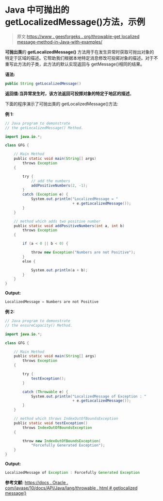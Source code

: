 # Java 中可抛出的 getLocalizedMessage()方法，示例

> 原文:[https://www . geesforgeks . org/throwable-get localized message-method-in-Java-with-examples/](https://www.geeksforgeeks.org/throwable-getlocalizedmessage-method-in-java-with-examples/)

**可抛出类**的 **getLocalizedMessage()** 方法用于在发生异常时获取可抛出对象的特定于区域的描述。它帮助我们根据本地特定消息修改可投掷对象的描述。对于不重写此方法的子类，此方法的默认实现返回与 getMessage()相同的结果。

**语法:**

```java
public String getLocalizedMessage()
```

**返回值:**当异常发生时，该方法返回**可投掷对象的特定于地区的描述**。

下面的程序演示了可抛出类的 getLocalizedMessage()方法:

**例 1:**

```java
// Java program to demonstrate
// the getLocalizedMessage() Method.

import java.io.*;

class GFG {

    // Main Method
    public static void main(String[] args)
        throws Exception
    {

        try {
            // add the numbers
            addPositiveNumbers(2, -1);
        }
        catch (Exception e) {
            System.out.println("LocalizedMessage = "
                               + e.getLocalizedMessage());
        }
    }

    // method which adds two positive number
    public static void addPositiveNumbers(int a, int b)
        throws Exception
    {

        if (a < 0 || b < 0) {

            throw new Exception("Numbers are not Positive");
        }
        else {

            System.out.println(a + b);
        }
    }
}
```

**Output:**

```java
LocalizedMessage = Numbers are not Positive

```

**例 2:**

```java
// Java program to demonstrate
// the ensureCapacity() Method.

import java.io.*;

class GFG {

    // Main Method
    public static void main(String[] args)
        throws Exception
    {

        try {
            testException();
        }

        catch (Throwable e) {
            System.out.println("LocalizedMessage of Exception : "
                               + e.getLocalizedMessage());
        }
    }

    // method which throws IndexOutOfBoundsException
    public static void testException()
        throws IndexOutOfBoundsException
    {

        throw new IndexOutOfBoundsException(
            "Forcefully Generated Exception");
    }
}
```

**Output:**

```java
LocalizedMessage of Exception : Forcefully Generated Exception

```

**参考文献:**
[https://docs . Oracle . com/javase/10/docs/API/Java/lang/throwable . html # getlocalized message()](https://docs.oracle.com/javase/10/docs/api/java/lang/Throwable.html#getLocalizedMessage())